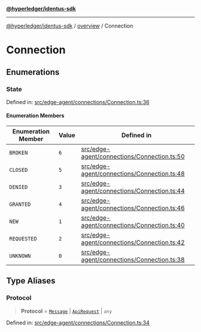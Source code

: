 [**@hyperledger/identus-sdk**](../../README.md)

***

[@hyperledger/identus-sdk](../../README.md) / [overview](../README.md) / Connection

# Connection

## Enumerations

### State

Defined in: [src/edge-agent/connections/Connection.ts:36](https://github.com/hyperledger-identus/sdk-ts/blob/4243600f6763168a55268042deaef84553d9c943/src/edge-agent/connections/Connection.ts#L36)

#### Enumeration Members

| Enumeration Member | Value | Defined in |
| ------ | ------ | ------ |
| <a id="broken"></a> `BROKEN` | `6` | [src/edge-agent/connections/Connection.ts:50](https://github.com/hyperledger-identus/sdk-ts/blob/4243600f6763168a55268042deaef84553d9c943/src/edge-agent/connections/Connection.ts#L50) |
| <a id="closed"></a> `CLOSED` | `5` | [src/edge-agent/connections/Connection.ts:48](https://github.com/hyperledger-identus/sdk-ts/blob/4243600f6763168a55268042deaef84553d9c943/src/edge-agent/connections/Connection.ts#L48) |
| <a id="denied"></a> `DENIED` | `3` | [src/edge-agent/connections/Connection.ts:44](https://github.com/hyperledger-identus/sdk-ts/blob/4243600f6763168a55268042deaef84553d9c943/src/edge-agent/connections/Connection.ts#L44) |
| <a id="granted"></a> `GRANTED` | `4` | [src/edge-agent/connections/Connection.ts:46](https://github.com/hyperledger-identus/sdk-ts/blob/4243600f6763168a55268042deaef84553d9c943/src/edge-agent/connections/Connection.ts#L46) |
| <a id="new"></a> `NEW` | `1` | [src/edge-agent/connections/Connection.ts:40](https://github.com/hyperledger-identus/sdk-ts/blob/4243600f6763168a55268042deaef84553d9c943/src/edge-agent/connections/Connection.ts#L40) |
| <a id="requested"></a> `REQUESTED` | `2` | [src/edge-agent/connections/Connection.ts:42](https://github.com/hyperledger-identus/sdk-ts/blob/4243600f6763168a55268042deaef84553d9c943/src/edge-agent/connections/Connection.ts#L42) |
| <a id="unknown"></a> `UNKNOWN` | `0` | [src/edge-agent/connections/Connection.ts:38](https://github.com/hyperledger-identus/sdk-ts/blob/4243600f6763168a55268042deaef84553d9c943/src/edge-agent/connections/Connection.ts#L38) |

## Type Aliases

### Protocol

> **Protocol** = [`Message`](Domain/README.md#message) \| [`ApiRequest`](Domain/README.md#apirequest) \| `any`

Defined in: [src/edge-agent/connections/Connection.ts:34](https://github.com/hyperledger-identus/sdk-ts/blob/4243600f6763168a55268042deaef84553d9c943/src/edge-agent/connections/Connection.ts#L34)

